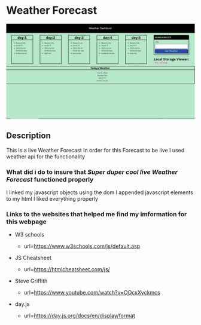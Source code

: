 # Weather Forecast
![alt text](./assets/images/weather-forecast.jpg)


## Description
This is a live Weather Forecast
In order for this Forecast to be live I used weather api for the functionality


### What did i do to insure that *Super duper cool live Weather Forecast* functioned properly
I linked my javascript objects using the dom
I appended javascript elements to my html
I liked everything properly
### Links to the websites that helped me find my imformation for this webpage
* W3 schools
    * url=https://www.w3schools.com/js/default.asp

* JS Cheatsheet
    * url=https://htmlcheatsheet.com/js/

* Steve Griffith
    * url=https://www.youtube.com/watch?v=OOcxXyckmcs

* day.js
    * url=https://day.js.org/docs/en/display/format
    